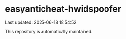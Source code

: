 # easyanticheat-hwidspoofer

Last updated: 2025-06-18 18:54:52

This repository is automatically maintained.
